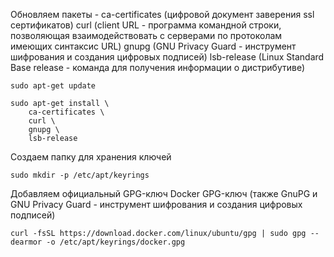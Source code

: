 Обновляем пакеты -
ca-certificates (цифровой документ заверения ssl сертификатов)
curl (client URL - программа командной строки, позволяющая взаимодействовать с серверами по протоколам имеющих синтаксис URL)
gnupg (GNU Privacy Guard - инструмент шифрования и создания цифровых подписей)
lsb-release (Linux Standard Base release - команда для получения информации о дистрибутиве)

```
sudo apt-get update
```

```
sudo apt-get install \
    ca-certificates \
    curl \
    gnupg \
    lsb-release
```

Создаем папку для хранения ключей

```
sudo mkdir -p /etc/apt/keyrings
```

Добавляем официальный GPG-ключ Docker
GPG-ключ (также GnuPG и GNU Privacy Guard - инструмент шифрования и создания цифровых подписей)

```
curl -fsSL https://download.docker.com/linux/ubuntu/gpg | sudo gpg --dearmor -o /etc/apt/keyrings/docker.gpg
```